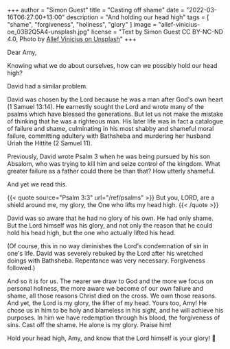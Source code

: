 +++
author = "Simon Guest"
title = "Casting off shame"
date = "2022-03-16T06:27:00+13:00"
description = "And holding our head high"
tags = [ "shame", "forgiveness", "holiness", "glory" ]
image = "allef-vinicius-oe_03B2Q5A4-unsplash.jpg"
license = "Text by Simon Guest CC BY-NC-ND 4.0, Photo by [Allef Vinicius on Unsplash](https://unsplash.com/photos/oe_03B2Q5A4)"
+++

Dear Amy,

Knowing what we do about ourselves, how can we possibly hold our head high?

David had a similar problem.

David was chosen by the Lord because he was a man after God's own heart (1 Samuel 13:14). He earnestly sought the Lord and wrote many of the psalms which have blessed the generations.  But let us not make the mistake of thinking that he was a righteous man. His later life was in fact a catalogue of failure and shame, culminating in his most shabby and shameful moral failure, committing adultery with Bathsheba and murdering her husband Uriah the Hittite (2 Samuel 11).

Previously, David wrote Psalm 3 when he was being pursued by his son Absalom, who was trying to kill him and seize control of the kingdom. What greater failure as a father could there be than that? How utterly shameful.

And yet we read this.

{{< quote source="Psalm 3:3" url="/ref/psalms" >}}
But you, LORD, are a shield around me, my glory, the One who lifts my head high.
{{< /quote >}}

David was so aware that he had no glory of his own. He had only shame. But the Lord himself was his glory, and not only the reason that he could hold his head high, but the one who actually lifted his head.

(Of course, this in no way diminishes the Lord's condemnation of sin in one's life. David was severely rebuked by the Lord after his wretched doings with Bathsheba. Repentance was very necessary. Forgiveness followed.)

And so it is for us. The nearer we draw to God and the more we focus on personal holiness, the more aware we become of our own failure and shame, all those reasons Christ died on the cross. We own those reasons. And yet, the Lord is my glory, the lifter of my head. Yours too, Amy! He chose us in him to be holy and blameless in his sight, and he will achieve his purposes. In him we have redemption through his blood, the forgiveness of sins. Cast off the shame. He alone is my glory. Praise him!

Hold your head high, Amy, and know that the Lord himself is your glory! 🙏
